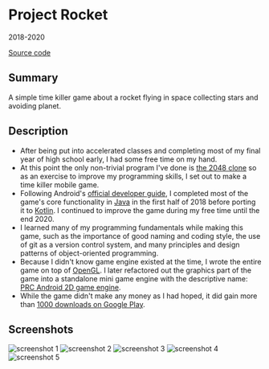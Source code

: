 # Project Rocket
2018-2020

[Source code](https://github.com/chomosuke/ProjectRocketC)

## Summary
A simple time killer game about a rocket flying in space collecting stars and avoiding planet.

## Description
- After being put into accelerated classes and completing most of my final year of high school early, I had some free time on my hand.
- At this point the only non-trivial program I've done is [the 2048 clone](./2048.md) so as an exercise to improve my programming skills, I set out to make a time killer mobile game.
- Following Android's [official developer guide](https://developer.android.com/guide), I completed most of the game's core functionality in [Java](../skills/java.md) in the first half of 2018 before porting it to [Kotlin](../skills/kotlin.md). I continued to improve the game during my free time until the end 2020.
- I learned many of my programming fundamentals while making this game, such as the importance of good naming and coding style, the use of git as a version control system, and many principles and design patterns of object-oriented programming.
- Because I didn't know game engine existed at the time, I wrote the entire game on top of [OpenGL](../skills/opengl.md). I later refactored out the graphics part of the game into a standalone mini game engine with the descriptive name: [PRC Android 2D game engine](./prc-android-2d-game-engine.md).
- While the game didn't make any money as I had hoped, it did gain more than [1000 downloads on Google Play](https://play.google.com/store/apps/details?id=com.chomusukestudio.projectrocketc).

## Screenshots
![screenshot 1](../assets/project-rocket1.webp)
![screenshot 2](../assets/project-rocket2.webp)
![screenshot 3](../assets/project-rocket3.webp)
![screenshot 4](../assets/project-rocket4.webp)
![screenshot 5](../assets/project-rocket5.webp)
